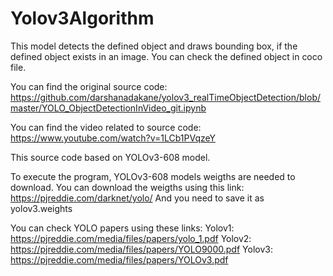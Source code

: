 # Yolov3Algorithm

This model detects the defined object and draws bounding box, if the defined object exists in an image.
You can check the defined object in coco file.

You can find the original source code:
https://github.com/darshanadakane/yolov3_realTimeObjectDetection/blob/master/YOLO_ObjectDetectionInVideo_git.ipynb

You can find the video related to source code:
https://www.youtube.com/watch?v=1LCb1PVqzeY

This source code based on YOLOv3-608 model. 

To execute the program, YOLOv3-608 models weigths are needed to download. 
You can download the weigths using this link:
https://pjreddie.com/darknet/yolo/
And you need to save it as yolov3.weights

You can check YOLO papers using these links:
Yolov1: https://pjreddie.com/media/files/papers/yolo_1.pdf
Yolov2: https://pjreddie.com/media/files/papers/YOLO9000.pdf
Yolov3: https://pjreddie.com/media/files/papers/YOLOv3.pdf


